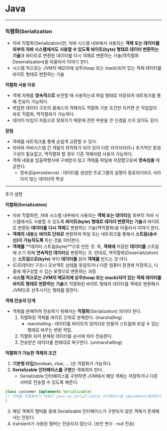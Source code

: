   # Java

---
### **직렬화(Serialization**

- 자바 직렬화(Serialization)란, 자바 시스템 내부에서 사용되는 **객체 또는 데이터를 외부의 자바 시스템에서도 사용할 수 있도록 바이트(byte) 형태로 데이터 변환하는 기술**과 바이트로 변환된 데이터를 다시 객체로 변환하는 기술(역직렬화Deserialization)을 아울러서 이야기 한다.
- 시스템 적으로는 JVM의 메모리에 상주(heap 또는 stack)되어 있는 객체 데이터를 바이트 형태로 변환하는 기술

**직렬화 사용 이유**

- 객체 자체를 **영속적으로** 보관할 때 사용하는데 파일 형태로 저장되어 네트워크를 통해 전송이 가능하다.
- 복잡한 데이터 구조의 클래스의 객체라도 직렬화 기본 조건만 지키면 큰 작업없이 바로 직렬화, 역직렬화가 가능하다.
- 데이터 타입이 자동으로 맞춰지기 때문에 관련 부분을 큰 신경을 쓰지 않아도 된다.

**장점**

- 객체를 네트워크를 통해 손쉽게 교환할 수 있다.
- 자바와 자바시스템 간 개발이 최적화가 되어 있어 다른 라이브러리나 추가적인 환경 구성이 필요없고, 역직렬화 할 경우 기존 객체처럼 사용이 가능하다.
- 객체 내용을 입출력형식에 구애받지 않고 객체를 파일에 저장함으로써 **영속성을** 제공한다.
    - 영속성(persistence) : 데이터를 생성한 프로그램의 실행이 종료되더라도 사라지지 않는 데이터의 특성
 
--- 
추가 설명

**직렬화(Serialization)**
- 자바 직렬화란, 자바 시스템 내부에서 사용되는 **객체 또는 데이터**를 외부의 자바 시스템에서도 사용할 수 있도록 **바이트(byte) 형태로 데이터 변환하는 기술**과 바이트로 변환된 **데이터를** **다시 객체**로 변환하는 기술(역직렬화)을 아울러서 이야기 한다.
- **객체의** **내용**을 **바이트 단위로** 변환하여 파일 또는 네트워크를 통해서 **스트림(송수신)이 가능하도록** 하는 것을 의미한다.
- **객체를** **데이터 스트림(byte)**으로 만든 것. 즉, **객체에** 저장된 **데이터를** 스트림에 쓰기 위해 **연속적인 데이터**를 변환하는 것. 반대로, 역직렬화(Deserialization)는 **스트림으로(byte)** 부터 **데이터를** 읽어 **객체를** 만드는 것 이다.
- (CS)데이터 구조나 오브젝트 상태를 동일하거나 다른 컴퓨터 환경에 저장하고, 나중에 재구성할 수 있는 포맷으로 변환하는 과정
- **시스템 적으로는 JVM의 메모리에 상주(heap 또는 stack)되어 있는 객체 데이터를 바이트 형태로 변환하는 기술**과 직렬화된 바이트 형태의 데이터를 객체로 변환해서 JVM으로 상주시키는 형태를 말한다.   


**객체 전송의 단계**

- 객체를 분해하여 전송하기 위해서는 **직렬화**(Serialization) 되어야 한다.
    1. 직렬화된 객체를 바이트 단위로 분해한다. (marshalling)
        - marshalling : 데이터를 바이트의 덩어리로 만들어 스트림에 보낼 수 있는 형태로 바꾸는 변환 작업.
    2. 직렬화 되어 분해된 데이터를 순서에 따라 전송한다.
    3. 전송받은 데이터를 원래대로 복구한다. (unmarshalling)

**직렬화가 가능한 객체의 조건**
1. **기본형 타입**(boolean, char, … )은 직렬화가 가능하다.
2. **Serializable 인터페이스를 구현**한 객체여야 한다.
   - Serializable 인터페이스를 구현하면 JVM에서 해당 객체는 저장하거나 다른 서버로 전송할 수 있도록 해준다.

```java
class customer implements Serializable{
// 객체를 직렬화하기 위해선 java.io.Serializable 인터페이스를 implements해야된다.
}
```

3. 해당 객체의 멤버들 중에 Serializable 인터페이스가 구현되지 않은 객체가 존재해서는 안된다.
4. transient가 사용된 멤버는 전송되지 않는다. (보안 변수 : null 전송)
